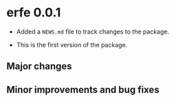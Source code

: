 # erfe 0.0.1

* Added a `NEWS.md` file to track changes to the package.

* This is the first version of the package.


## Major changes


## Minor improvements and bug fixes